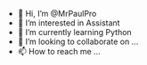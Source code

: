- 👋 Hi, I’m @MrPaulPro
- 👀 I’m interested in Assistant
- 🌱 I’m currently learning Python
- 💞️ I’m looking to collaborate on ...
- 📫 How to reach me ...

<!---
MrPaulPro/MrPaulPro is a ✨ special ✨ repository because its `README.md` (this file) appears on your GitHub profile.
You can click the Preview link to take a look at your changes.
--->
